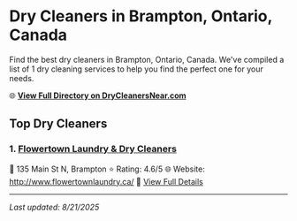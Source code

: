 # Dry Cleaners in Brampton, Ontario, Canada

Find the best dry cleaners in Brampton, Ontario, Canada. We've compiled a list of 1 dry cleaning services to help you find the perfect one for your needs.

🌐 **[View Full Directory on DryCleanersNear.com](https://drycleanersnear.com/city/Canada/Ontario/Brampton)**

## Top Dry Cleaners

### 1. [Flowertown Laundry & Dry Cleaners](https://drycleanersnear.com/dryCleaner/68a67f66c2af6b6dc01e9ac1/flowertown-laundry-dry-cleaners)
📍 135 Main St N, Brampton
⭐ Rating: 4.6/5
🌐 Website: http://www.flowertownlaundry.ca/
🔗 [View Full Details](https://drycleanersnear.com/dryCleaner/68a67f66c2af6b6dc01e9ac1/flowertown-laundry-dry-cleaners)


---

*Last updated: 8/21/2025*
